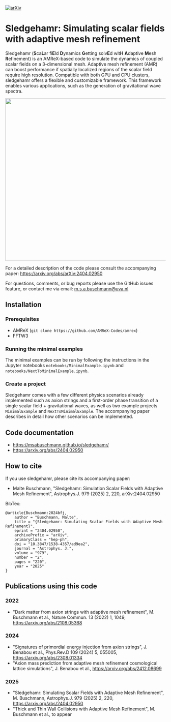 [![arXiv](https://img.shields.io/badge/arXiv-2404.02950%20-green.svg)](https://arxiv.org/abs/2404.02950)

# Sledgehamr: Simulating scalar fields with adaptive mesh refinement
Sledgehamr (**S**ca**L**ar fi**E**ld **D**ynamics **G**etting solv**E**d wit**H** **A**daptive **M**esh **R**efinement) is an AMReX-based code to simulate the dynamics of coupled scalar fields on a 3-dimensional mesh. Adaptive mesh refinement (AMR) can boost performance if spatially localized regions of the scalar field require high resolution. Compatible with both GPU and CPU clusters, sledgehamr offers a flexible and customizable framework. This framework enables various applications, such as the generation of gravitational wave spectra.

<p align="left">
  <img width="512" height="512" src="https://github.com/MSABuschmann/sledgehamr/blob/main/assets/axion.gif">
</p>

For a detailed description of the code please consult the accompanying paper:
https://arxiv.org/abs/arXiv:2404.02950

For questions, comments, or bug reports please use the GitHub issues feature, or contact me via email:
m.s.a.buschmann@uva.nl

## Installation

### Prerequisites
* AMReX (```git clone https://github.com/AMReX-Codes/amrex```)
* FFTW3

### Running the minimal examples
The minimal examples can be run by following the instructions in the Jupyter notebooks ```notebooks/MinimalExample.ipynb``` and ```notebooks/NextToMinimalExample.ipynb```.

### Create a project
Sledgehamr comes with a few different physics scenarios already implemented such as axion strings and a first-order phase transition of a single scalar field + gravitational waves, as well as two example projects ```MinimalExample``` and ```NextToMinimalExample```. The accompanying paper describes in detail how other scenarios can be implemented.

## Code documentation
* https://msabuschmann.github.io/sledgehamr/
* https://arxiv.org/abs/2404.02950

## How to cite
If you use sledgehamr, please cite its accompanying paper:

* Malte Buschmann, "Sledgehamr: Simulation Scalar Fields with Adaptive Mesh Refinement",
Astrophys.J. 979 (2025) 2, 220, arXiv:2404.02950

BibTex:
```
@article{Buschmann:2024bfj,
    author = "Buschmann, Malte",
    title = "{Sledgehamr: Simulating Scalar Fields with Adaptive Mesh Refinement}",
    eprint = "2404.02950",
    archivePrefix = "arXiv",
    primaryClass = "hep-ph",
    doi = "10.3847/1538-4357/ad9ea2",
    journal = "Astrophys. J.",
    volume = "979",
    number = "2",
    pages = "220",
    year = "2025"
}
```

## Publications using this code

### 2022
* "Dark matter from axion strings with adaptive mesh refinement", M. Buschmann et al., Nature Commun. 13 (2022) 1, 1049, https://arxiv.org/abs/2108.05368

### 2024
* "Signatures of primordial energy injection from axion strings", J. Benabou et al., Phys.Rev.D 109 (2024) 5, 055005, https://arxiv.org/abs/2308.01334
* "Axion mass prediction from adaptive mesh refinement cosmological lattice simulations", J. Benabou et al., https://arxiv.org/abs/2412.08699

### 2025
* "Sledgehamr: Simulating Scalar Fields with Adaptive Mesh Refinement", M. Buschmann, Astrophys.J. 979 (2025) 2, 220, https://arxiv.org/abs/2404.02950
* "Thick and Thin Wall Collisions with Adaptive Mesh Refinement", M. Buschmann et al., to appear


